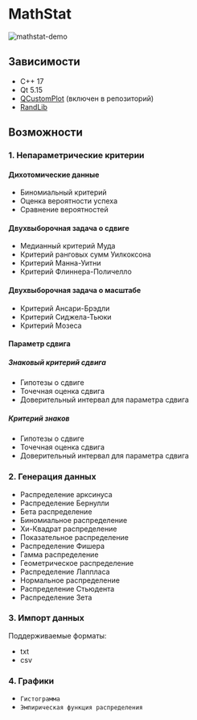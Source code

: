 
# MathStat

![mathstat-demo](https://user-images.githubusercontent.com/69362684/135149755-0e38c0ad-f2f3-4184-9435-0c4fb08fcc50.jpg)


## Зависимости


- C++ 17
- Qt 5.15
- [QCustomPlot](https://www.qcustomplot.com/) (включен в репозиторий)
- [RandLib](https://github.com/astralord/RandLib)


## Возможности


### 1. Непараметрические критерии

#### Дихотомические данные
+ Биномиальный критерий
+ Оценка вероятности успеха
+ Сравнение вероятностей
#### Двухвыборочная задача о сдвиге
+ Медианный критерий Муда
+ Критерий ранговых сумм Уилкоксона
+ Критерий Манна-Уитни
+ Критерий Флиннера-Поличелло
#### Двухвыборочная задача о масштабе
+ Критерий Ансари-Брэдли
+ Критерий Сиджела-Тьюки
+ Критерий Мозеса
#### Параметр сдвига
##### Знаковый критерий сдвига
+ Гипотезы о сдвиге
+ Точечная оценка сдвига
+ Доверительный интервал для параметра сдвига
##### Критерий знаков
+ Гипотезы о сдвиге
+ Точечная оценка сдвига
+ Доверительный интервал для параметра сдвига


### 2. Генерация данных

+ Распределение арксинуса   
+ Распределение Бернулли    
+ Бета распределение           
+ Биномиальное распределение   
+ Хи-Квадрат распределение     
+ Показательное распределение
+ Распределение Фишера         
+ Гамма распределение          
+ Геометрическое распределение
+ Распределение Лаппласа       
+ Нормальное распределение     
+ Распределение Стьюдента      
+ Распределение Зета            


### 3. Импорт данных

Поддерживаемые форматы:
+ txt
+ csv


### 4. Графики

+ `Гистограмма`
+ `Эмпирическая функция распределения`
